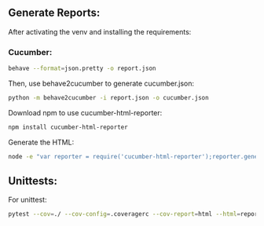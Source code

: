 ## Generate Reports:
After activating the venv and installing the requirements:

### Cucumber:
```bash
behave --format=json.pretty -o report.json
```
Then, use behave2cucumber to generate cucumber.json:
```bash
python -m behave2cucumber -i report.json -o cucumber.json
```
Download npm to use cucumber-html-reporter:
```bash
npm install cucumber-html-reporter
```
Generate the HTML:
```bash
node -e "var reporter = require('cucumber-html-reporter');reporter.generate({theme: 'bootstrap', jsonFile: 'cucumber.json', output: 'cucumber_report.html', reportSuiteAsScenarios: true, scenarioTimestamp: true, launchReport: true});"
```
## Unittests:
For unittest:
```bash
pytest --cov=./ --cov-config=.coveragerc --cov-report=html --html=report.html
```
